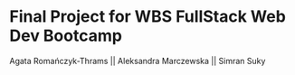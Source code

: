 # Final Project for WBS FullStack Web Dev Bootcamp

Agata Romańczyk-Thrams || Aleksandra Marczewska || Simran Suky